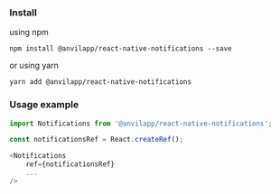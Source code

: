 ### Install
using npm
```text
npm install @anvilapp/react-native-notifications --save
```
or using yarn
```text
yarn add @anvilapp/react-native-notifications
```

### Usage example
```js
import Notifications from '@anvilapp/react-native-notifications';

const notificationsRef = React.createRef();

<Notifications
    ref={notificationsRef}
    ...
/>

```

